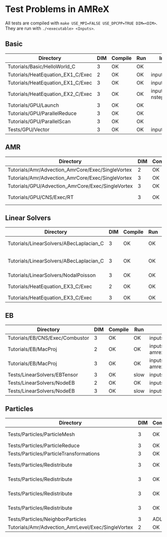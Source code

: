 
# Test Problems in AMReX

All tests are compiled with `make USE_MPI=FALSE USE_DPCPP=TRUE DIM=<DIM>`.  They are run with `./<executable> <Inputs>`.

## Basic

| Directory | DIM | Compile | Run | Inputs |
| ------ | --- | ---------- | ---------- | ---------- |
| Tutorials/Basic/HelloWorld_C  | 3 | OK | OK |        |
| Tutorials/HeatEquation_EX1_C/Exec | 2 | OK | OK | inputs |
| Tutorials/HeatEquation_EX1_C/Exec | 3 | OK | OK | inputs |
| Tutorials/HeatEquation_EX2_C/Exec | 3 | OK | OK | inputs nsteps=1000 |
| Tutorials/GPU/Launch | 3 | OK | OK | |
| Tutorials/GPU/ParallelReduce | 3 | OK | OK |  |
| Tutorials/GPU/ParallelScan | 3 | OK | OK | |
| Tests/GPU/Vector | 3 | OK | OK | inputs |

## AMR

| Directory | DIM | Compile | Run | Inputs |
| ------ | --- | ---------- | ---------- | ---------- |
| Tutorials/Amr/Advection_AmrCore/Exec/SingleVortex | 2 | OK | OK | inputs |
| Tutorials/Amr/Advection_AmrCore/Exec/SingleVortex | 3 | OK | OK | inputs max_step=100 |
| Tutorials/GPU/Advection_AmrCore/Exec/SingleVortex | 3 | OK | OK | inputs |
| Tutorials/GPU/CNS/Exec/RT | 3 | OK | OK | inputs-rt amrex.fpe_trap_invalid=0 |

## Linear Solvers

| Directory | DIM | Compile | Run | Inputs |
| ------ | --- | ---------- | ---------- | ---------- |
| Tutorials/LinearSolvers/ABecLaplacian_C | 3 | OK | OK | inputs-rt-poisson-lev |
| Tutorials/LinearSolvers/ABecLaplacian_C | 3 | OK | OK | inputs-rt-abeclap-com |
| Tutorials/LinearSolvers/NodalPoisson | 3 | OK | OK | inputs-rt |
| Tutorials/HeatEquation_EX3_C/Exec | 2 | OK | OK | inputs_2d nsteps=100 |
| Tutorials/HeatEquation_EX3_C/Exec | 3 | OK | OK | inputs_3d |

## EB

| Directory | DIM | Compile | Run | Inputs |
| ------ | --- | ---------- | ---------- | ---------- |
| Tutorials/EB/CNS/Exec/Combustor | 3 | OK | OK | inputs.regt |
| Tutorials/EB/MacProj | 2 | OK | OK | inputs amrex.fpe_trap_invalid=0 |
| Tutorials/EB/MacProj | 3 | OK | OK | inputs amrex.fpe_trap_invalid=0 |
| Tests/LinearSolvers/EBTensor | 3 | OK | slow | inputs.rt.3d verbose=1 |
| Tests/LinearSolvers/NodeEB | 2 | OK | OK | inputs.rt.2d |
| Tests/LinearSolvers/NodeEB | 3 | OK | slow | inputs.rt.3d.y verbose=1 |

## Particles

| Directory | DIM | Compile | Run | Inputs |
| ------ | --- | ---------- | ---------- | ---------- |
| Tests/Particles/ParticleMesh | 3 | OK | OK | inputs nx=64 ny=64 nz=64 nppc=4 |
| Tests/Particles/ParticleReduce | 3 | OK | OK | inputs |
| Tests/Particles/ParticleTransformations | 3 | OK | abort | inputs |
| Tests/Particles/Redistribute | 3 | OK | abort | inputs.rt.cuda redistribute.do_random=0 |
| Tests/Particles/Redistribute | 3 | OK | abort | inputs.rt.cuda.sort redistribute.do_random=0 |
| Tests/Particles/Redistribute | 3 | OK | abort | inputs.rt.cuda.nonperiodic redistribute.do_random=0 |
| Tests/Particles/Redistribute | 3 | OK | abort | inputs.rt.cuda.mr redistribute.do_random=0 |
| Tests/Particles/NeighborParticles | 3 | ADL | | inputs |
| Tutorials/Amr/Advection_AmrLevel/Exec/SingleVortex | 2 | OK | abort | inputs.tracers |

